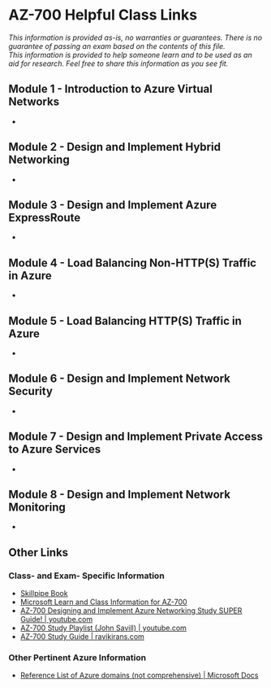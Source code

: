 # AZ-700 Helpful Class Links

_This information is provided as-is, no warranties or guarantees.  There is no guarantee of passing an exam
based on the contents of this file.  
This information is provided to help someone learn and to be used as an aid for research.
Feel free to share this information as you see fit._

## Module 1 - Introduction to Azure Virtual Networks
- 
  
## Module 2 - Design and Implement Hybrid Networking
- 

## Module 3 - Design and Implement Azure ExpressRoute
- 

## Module 4 - Load Balancing Non-HTTP(S) Traffic in Azure
- 

## Module 5 - Load Balancing HTTP(S) Traffic in Azure
- 

## Module 6 - Design and Implement Network Security
- 

## Module 7 - Design and Implement Private Access to Azure Services
- 

## Module 8 - Design and Implement Network Monitoring
- 

## Other Links
### Class- and Exam- Specific Information
- [Skillpipe Book](https://skillpipe.com)
- [Microsoft Learn and Class Information for AZ-700](https://docs.microsoft.com/en-us/learn/certifications/courses/az-700t00)
- [AZ-700 Designing and Implement Azure Networking Study SUPER Guide! | youtube.com](https://youtu.be/nVZYDhB_M64)
- [AZ-700 Study Playlist (John Savill) | youtube.com](https://www.youtube.com/watch?v=nVZYDhB_M64&list=PLlVtbbG169nGeFODKRZhjqdSxFpSPXVOa)
- [AZ-700 Study Guide | ravikirans.com](https://ravikirans.com/az-700-azure-exam-study-guide/)

### Other Pertinent Azure Information
- [Reference List of Azure domains (not comprehensive) | Microsoft Docs](https://docs.microsoft.com/en-us/azure/security/fundamentals/azure-domains)
